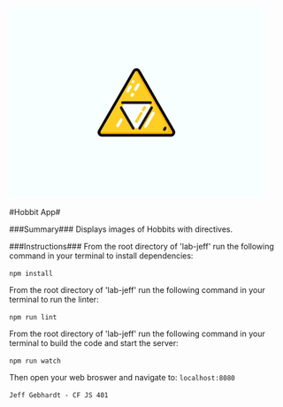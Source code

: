 ![Triforce](./resources/triforce2.gif)

#Hobbit App#

###Summary###
Displays images of Hobbits with directives.

###Instructions###
From the root directory of 'lab-jeff' run the following command in your terminal to install dependencies:

`npm install`


From the root directory of 'lab-jeff' run the following command in your terminal to run the linter:

`npm run lint`


From the root directory of 'lab-jeff' run the following command in your terminal to build the code and start the server:

`npm run watch`

Then open your web broswer and navigate to: `localhost:8080`


`Jeff Gebhardt - CF JS 401`
